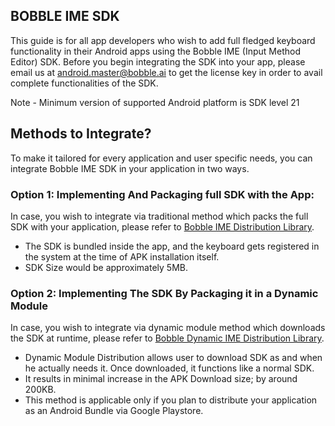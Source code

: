 ## **BOBBLE IME SDK**
This guide is for all app developers who wish to add full fledged keyboard functionality in their Android apps using the Bobble IME (Input Method Editor) SDK. Before you begin integrating the SDK into your app, please email us at android.master@bobble.ai to get the license key in order to avail complete functionalities of the SDK.

Note - Minimum version of supported Android platform is SDK level 21

## **Methods to Integrate?**
To make it tailored for every application and user specific needs, you can integrate Bobble IME SDK in your application in two ways. 

### **Option 1: Implementing And Packaging full SDK with the App:**
In case, you wish to integrate via traditional method which packs the full SDK with your application, please refer to [Bobble IME Distribution Library](https://github.com/touchtalent/BobbleIMESDK/blob/master/Readme_Gradle.md). 

* The SDK is bundled inside the app, and the keyboard gets registered in the system at the time of APK installation itself.
* SDK Size would be approximately 5MB.
 
### **Option 2: Implementing The SDK By Packaging it in a Dynamic Module**
In case, you wish to integrate via dynamic module method which downloads the SDK at runtime, please refer to [Bobble Dynamic IME Distribution Library](https://github.com/touchtalent/BobbleIMESDK/blob/master/Readme_Dynamic.md).

* Dynamic Module Distribution allows user to download SDK as and when he actually needs it. Once downloaded, it functions like a normal SDK.
* It results in minimal increase in the APK Download size; by around 200KB.
* This method is applicable only if you plan to distribute your application as an Android Bundle via Google Playstore.
 
